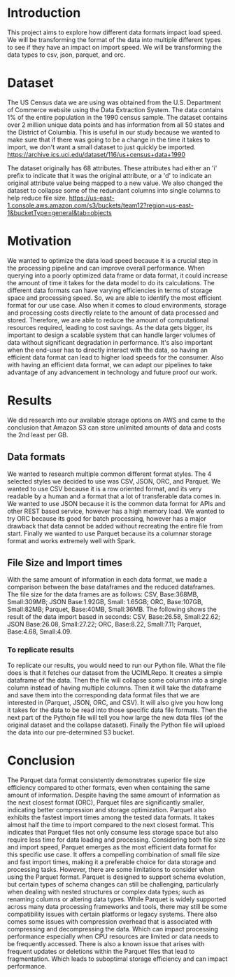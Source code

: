 
# Introduction
This project aims to explore how different data formats impact load speed. We will be transforming the format of the data into multiple different types to see if they have an impact on import speed. We will be transforming the data types to csv, json, parquet, and orc.

# Dataset
The US Census data we are using was obtained from the U.S. Department of Commerce website using the Data Extraction System. The data contains 1% of the entire population in the 1990 census sample. The dataset contains over 2 million unique data points and has information from all 50 states and the District of Columbia. This is useful in our study because we wanted to make sure that if there was going to be a change in the time it takes to import, we don't want a small dataset to just quickly be imported. 
https://archive.ics.uci.edu/dataset/116/us+census+data+1990

The dataset originally has 68 attributes. These attributes had either an 'i' prefix to indicate that it was the original attribute, or a 'd' to indicate an original attribute value being mapped to a new value.
We also changed the dataset to collapse some of the redundant columns into single columns to help reduce file size.
https://us-east-1.console.aws.amazon.com/s3/buckets/team12?region=us-east-1&bucketType=general&tab=objects

# Motivation
We wanted to optimize the data load speed because it is a crucial step in the processing pipeline and can improve overall performance. When querying into a poorly optimized data frame or data format, it could increase the amount of time it takes for the data model to do its calculations. The different data formats can have varying efficiencies in terms of storage space and processing speed. So, we are able to identify the most efficient format for our use case. Also when it comes to cloud environments, storage and processing costs directly relate to the amount of data processed and stored. Therefore, we are able to reduce the amount of computational resources required, leading to cost savings. As the data gets bigger, its important to design a scalable system that can handle larger volumes of data without significant degradation in performance. It's also important when the end-user has to directly interact with the data, so having an efficient data format can lead to higher load speeds for the consumer. Also with having an efficient data format, we can adapt our pipelines to take advantage of any advancement in technology and future proof our work.

# Results
We did research into our available storage options on AWS and came to the conclusion that Amazon S3 can store unlimited amounts of data and costs the 2nd least per GB.
## Data formats
We wanted to research multiple common different format styles. The 4 selected styles we decided to use was CSV, JSON, ORC, and Parquet. We wanted to use CSV because it is a row oriented format, and its very readable by a human and a format that a lot of transferable data comes in. We wanted to use JSON because it is the common data format for APIs and other REST based service, however has a high memory load. We wanted to try ORC because its good for batch processing, however has a major drawback that data cannot be added without recreating the entire file from start. Finally we wanted to use Parquet because its a columnar storage format and works extremely well with Spark.
## File Size and Import times
With the same amount of information in each data format, we made a comparison between the base dataframes and the reduced dataframes. The file size for the data frames are as follows: CSV, Base:368MB, Small:309MB; JSON Base:1.92GB, Small: 1.65GB; ORC, Base:107GB, Small:82MB; Parquet, Base:40MB, Small:36MB. 
The following shows the result of the data import based in seconds:  CSV, Base:26.58, Small:22.62; JSON Base:26.08, Small:27.22; ORC, Base:8.22, Small:7.11; Parquet, Base:4.68, Small:4.09.

### To replicate results
To replicate our results, you would need to run our Python file. What the file does is that it fetches our dataset from the UCIMLRepo. It creates a simple dataframe of the data. Then the file will collapse some columsn into a single column  instead of having multiple columns. Then it will take the dataframe and save them into the corresponding data format files that we are interested in (Parquet, JSON, ORC, and CSV). It will also give you how long it takes for the data to be read into those specific data file formats. Then the next part of the Pythojn file will tell you how large the new data files (of the original dataset and the collapse dataset). Finally the Python file will upload the data into our pre-determined S3 bucket.

# Conclusion
The Parquet data format consistently demonstrates superior file size efficiency compared to other formats, even when containing the same amount of information. Despite having the same amount of information as the next closest format (ORC), Parquet files are significantly smaller, indicating better compression and storage optimization.  Parquet also exhibits the fastest import times among the tested data formats. It takes almost half the time to import compared to the next closest format. This indicates that Parquet files not only consume less storage space but also require less time for data loading and processing. Considering both file size and import speed, Parquet emerges as the most efficient data format for this specific use case. It offers a compelling combination of small file size and fast import times, making it a preferable choice for data storage and processing tasks.
However, there are some limitations to consider when using the Parquet format. Parquet is designed to support schema evolution, but certain types of schema changes can still be challenging, particularly when dealing with nested structures or complex data types; such as renaming columns or altering data types. While Parquet is widely supported across many data processing frameworks and tools, there may still be some compatibility issues with certain platforms or legacy systems. There also comes some issues with compression overhead that is associated with compressing and decompressing the data. Which can impact processing performance especially when CPU resources are limited or data needs to be frequently accessed. There is also a known issue that arises with frequent updates or deletions within the Parquet files that lead to fragmentation. Which leads to suboptimal storage efficiency and can impact performance.

